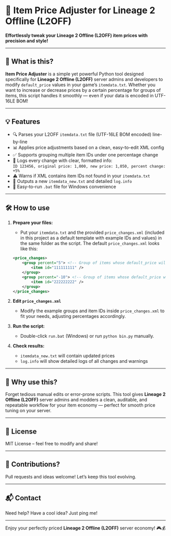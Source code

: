 # 🎯 Item Price Adjuster for Lineage 2 Offline (L2OFF)

**Effortlessly tweak your Lineage 2 Offline (L2OFF) item prices with precision and style!**

---

## 🚀 What is this?

**Item Price Adjuster** is a simple yet powerful Python tool designed specifically for **Lineage 2 Offline (L2OFF)** server admins and developers to modify `default_price` values in your game’s `itemdata.txt`. Whether you want to increase or decrease prices by a certain percentage for groups of items, this script handles it smoothly — even if your data is encoded in UTF-16LE BOM!

---

## 💡 Features

- 🔍 Parses your L2OFF `itemdata.txt` file (UTF-16LE BOM encoded) line-by-line  
- 📊 Applies price adjustments based on a clean, easy-to-edit XML config  
- ✅ Supports grouping multiple item IDs under one percentage change  
- 📝 Logs every change with clear, formatted info:  
  `ID 123456, original price: 1,000, new price: 1,050, percent change: +5%`  
- ⚠️ Warns if XML contains item IDs not found in your `itemdata.txt`  
- 🎯 Outputs a new `itemdata_new.txt` and detailed `log.info`  
- 🔄 Easy-to-run `.bat` file for Windows convenience

---

## 🛠️ How to use

1. **Prepare your files:**  
   - Put your `itemdata.txt` and the provided `price_changes.xml` (included in this project as a default template with example IDs and values) in the same folder as the script. The default `price_changes.xml` looks like this:

   ```xml
   <price_changes>
       <group percent="5"> <!-- Group of items whose default_price will be INCREASED by 5% -->
           <item id="111111111" />
       </group>
       <group percent="-10"> <!-- Group of items whose default_price will be DECREASED by 10% -->
           <item id="222222222" />
       </group>
   </price_changes>
   ```

2. **Edit `price_changes.xml`**  
   - Modify the example groups and item IDs inside `price_changes.xml` to fit your needs, adjusting percentages accordingly.

3. **Run the script:**  
   - Double-click `run.bat` (Windows) or run `python bin.py` manually.

4. **Check results:**  
   - `itemdata_new.txt` will contain updated prices  
   - `log.info` will show detailed logs of all changes and warnings

---

## 🎉 Why use this?

Forget tedious manual edits or error-prone scripts. This tool gives **Lineage 2 Offline (L2OFF)** server admins and modders a clean, auditable, and repeatable workflow for your item economy — perfect for smooth price tuning on your server.

---

## 📄 License

MIT License – feel free to modify and share!

---

## 🤝 Contributions?

Pull requests and ideas welcome! Let’s keep this tool evolving.

---

## 📬 Contact

Need help? Have a cool idea? Just ping me!

---

Enjoy your perfectly priced **Lineage 2 Offline (L2OFF)** server economy! 🎮💰
